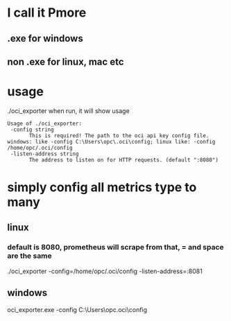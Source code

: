 # I call it Pmore
## .exe for windows
## non .exe for linux, mac etc



# usage

 ./oci_exporter when run, it will show usage

 ```
 Usage of ./oci_exporter:
  -config string
        This is required! The path to the oci api key config file. windows: like -config C:\Users\opc\.oci\config; linux like: -config /home/opc/.oci/config
  -listen-address string
        The address to listen on for HTTP requests. (default ":8080")

 ```

# simply config all metrics type to many

## linux

### default is 8080, prometheus will scrape from that, = and space are the same

 ./oci_exporter -config=/home/opc/.oci/config -listen-address=:8081

## windows
 oci_exporter.exe  -config C:\Users\opc\.oci\config

